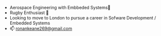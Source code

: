 - Aerospace Engineering with Embbeded Systems🚀
- Rugby Enthusiast 🏉
- Looking to move to London to pursue a career in Sofware Development / Embedded Systems
- 📫 ronankeane269@gmail.com


